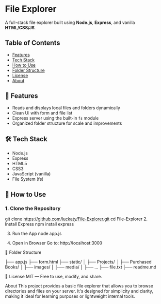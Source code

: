 # File Explorer

A full-stack file explorer built using **Node.js**, **Express**, and vanilla **HTML/CSS/JS**.

## Table of Contents
- [Features](#features)
- [Tech Stack](#tech-stack)
- [How to Use](#how-to-use)
- [Folder Structure](#folder-structure)
- [License](#license)
- [About](#about)


## 🔧 Features
- Reads and displays local files and folders dynamically
- Clean UI with form and file list
- Express server using the built-in `fs` module
- Organized folder structure for scale and improvements

## 🛠️ Tech Stack
- Node.js
- Express
- HTML5
- CSS3
- JavaScript (vanilla)
- File System (fs)

## 🚀 How to Use

### 1. Clone the Repository

git clone https://github.com/luckaty/File-Explorer.git
cd File-Explorer
2. Install Express
npm install express

3. Run the App
node app.js

4. Open in Browser
Go to:
http://localhost:3000

📁 Folder Structure

├── app.js
├── form.html
├── static/
│   ├── Projects/
│   ├── Purchased Books/
│   ├── images/
│   ├── media/
│   ├── ...
├── file.txt
├── readme.md

📜 License
MIT — Free to use, modify, and share.


About
This project provides a basic file explorer that allows you to browse directories and files on your server. It's designed for simplicity and clarity, making it ideal for learning purposes or lightweight internal tools.
